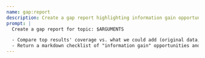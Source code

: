 ```yaml
---
name: gap:report
description: Create a gap report highlighting information gain opportunities.
prompt: |
  Create a gap report for topic: $ARGUMENTS

  - Compare top results' coverage vs. what we could add (original data, procedures, case studies, clarifying diagrams, updated standards).
  - Return a markdown checklist of "information gain" opportunities and outline adjustments.
---
```


